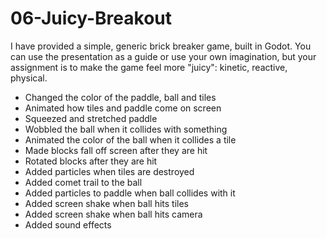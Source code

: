 # 06-Juicy-Breakout

I have provided a simple, generic brick breaker game, built in Godot. You can use the presentation as a guide or use your own imagination, but your assignment is to make the game feel more "juicy": kinetic, reactive, physical.

- Changed the color of the paddle, ball and tiles
- Animated how tiles and paddle come on screen
- Squeezed and stretched paddle
- Wobbled the ball when it collides with something
- Animated the color of the ball when it collides a tile
- Made blocks fall off screen after they are hit
- Rotated blocks after they are hit
- Added particles when tiles are destroyed
- Added comet trail to the ball
- Added particles to paddle when ball collides with it
- Added screen shake when ball hits tiles
- Added screen shake when ball hits camera
- Added sound effects
